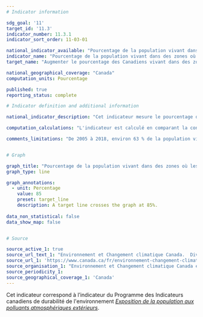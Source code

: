 ```yaml
---
# Indicator information

sdg_goal: '11'
target_id: '11.3'
indicator_number: 11.3.1
indicator_sort_order: 11-03-01

national_indicator_available: "Pourcentage de la population vivant dans des zones où les concentrations des polluants atmosphériques sont moins élevées ou égales aux Normes Canadiennes de Qualité de l’Air Ambiant de 2020"
indicator_name: "Pourcentage de la population vivant dans des zones où les concentrations des polluants atmosphériques sont moins élevées ou égales aux Normes Canadiennes de Qualité de l’Air Ambiant de 2020"
target_name: "Augmenter le pourcentage des Canadiens vivant dans des zones où les concentrations des polluants atmosphériques sont moins élevées ou égales aux normes, d’un pourcentage de 60% en 2005 à 85% en 2030"

national_geographical_coverage: "Canada"
computation_units: Pourcentage

published: true
reporting_status: complete

# Indicator definition and additional information

national_indicator_description: "Cet indicateur mesure le pourcentage de la population vivant dans des zones où les concentrations des polluants atmosphériques sont moins élevées ou égales aux Normes Canadiennes de Qualité de l’Air Ambiant de 2020. Les Normes canadiennes de qualité de l'air ambiant (NCQAA, les normes) sont des objectifs de qualité de l'air pour les concentrations de polluants dans l'air extérieur axées sur la santé et l'environnement. Elles visent à mieux protéger la santé humaine et l'environnement ainsi qu'à favoriser l'amélioration continue de la qualité de l'air partout au Canada. <em>Environnement et Changement climatique Canada (ECCC)</em>" 

computation_calculations: "L'indicateur est calculé en comparant la concentration moyenne des polluants pour chaque zone géographique avec les Normes canadiennes de qualité de l'air ambiant (NCQAA, les normes) de 2020 correspondantes. Les données relatives à la population totale de toutes les zones géographiques où les concentrations moyennes de tous les polluants sont inférieures ou égales aux normes correspondantes sont comparées à celles de la population nationale. <em>(ECCC)</em>"

comments_limitations: "De 2005 à 2018, environ 63 % de la population vivait dans des zones couvertes par des stations de surveillance de la qualité de l'air désignée qui répondent aux critères d'exhaustivité des données.  Voir l'annexe A pour la liste des zones géographiques utilisées dans l'indicateur. L'indicateur se fonde sur l'hypothèse que le reste de la population vit dans des zones où les concentrations d'ozone, de particules fines, de dioxyde de soufre et de dioxyde d'azote dans l'air extérieur sont inférieures ou égales aux normes pour 2020 qui les régissent. Les populations des régions du Nord disposent d'une couverture moins importante, car les stations de surveillance ont tendance à être situées à proximité de zones urbaines qui ont une densité de population plus élevée. <em>(ECCC)</em>"


# Graph

graph_title: "Pourcentage de la population vivant dans des zones où les concentrations des polluants atmosphériques sont moins élevées ou égales aux Normes Canadiennes de Qualité de l’Air Ambiant de 2020"
graph_type: line

graph_annotations:
  - unit: Percentage
    value: 85
    preset: target_line
    description: A target line crosses the graph at 85%.
    
data_non_statistical: false
data_show_map: false


# Source

source_active_1: true
source_url_text_1: "Environnement et Changement climatique Canada.  Division de la recherche sur la qualité de l'air; Santé Canada.  Division de l'évaluation des effets de l'air sur la santé"
source_url_1: 'https://www.canada.ca/fr/environnement-changement-climatique/services/indicateurs-environnementaux/exposition-population-polluants-atmospheriques-exterieurs.html'
source_organisation_1: "Environnement et Changement climatique Canada et Santé Canada"
source_periodicity_1:
source_geographical_coverage_1: 'Canada'
---
```

Cet indicateur correspond à l’indicateur du Programme des Indicateurs canadiens de durabilité de l'environnement <a href="https://www.canada.ca/fr/environnement-changement-climatique/services/indicateurs-environnementaux/exposition-population-polluants-atmospheriques-exterieurs.html"> <em>Exposition de la population aux polluants atmosphériques extérieurs</em></a>.
